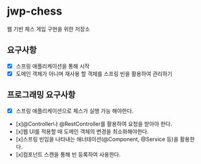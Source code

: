# jwp-chess
웹 기반 체스 게임 구현을 위한 저장소


## 요구사항
- [x] 스프링 애플리케이션을 통해 시작
- [x] 도메인 객체가 아니며 재사용 할 객체를 스프링 빈을 활용하여 관리하기
## 프로그래밍 요구사항
- [x] 스프링 애플리케이션으로 체스가 실행 가능 해야한다.
- [x]@Controller나 @RestController를 활용하여 요청을 받아야 한다.
- [x]웹 UI를 적용할 때 도메인 객체의 변경을 최소화해야한다.
- [x]스프링 빈임을 나타내는 애너테이션(@Component, @Service 등)을 활용한다.
- [x]컴포넌트 스캔을 통해 빈 등록하여 사용한다.

